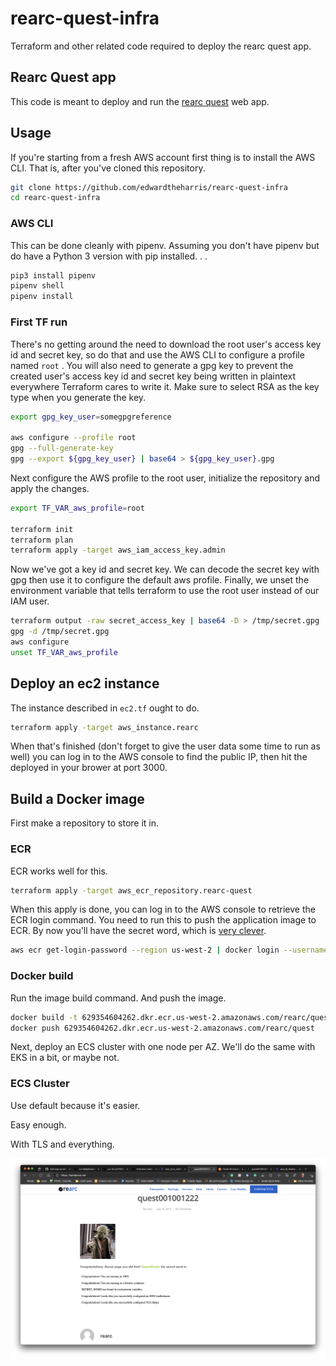# rearc-quest-infra

Terraform and other related code required to deploy the rearc quest app.

## Rearc Quest app

This code is meant to deploy and run the [rearc quest](https://github.com/rearc/quest) web app.

## Usage

If you're starting from a fresh AWS account first thing is to install the AWS CLI. That is, after you've cloned this repository.

```bash
git clone https://github.com/edwardtheharris/rearc-quest-infra
cd rearc-quest-infra
```

### AWS CLI

This can be done cleanly with pipenv. Assuming you don't have pipenv but do have a Python 3 version with pip installed. . .

```bash
pip3 install pipenv
pipenv shell 
pipenv install
```

### First TF run

There's no getting around the need to download the root user's access key id and secret key, so do that and use the AWS CLI to configure a profile named `root` . You will also need to generate a gpg key to prevent the created user's access key id and secret key being written in plaintext everywhere Terraform cares to write it. Make sure to select RSA as the key type when you generate the key.

```bash
export gpg_key_user=somegpgreference

aws configure --profile root
gpg --full-generate-key
gpg --export ${gpg_key_user} | base64 > ${gpg_key_user}.gpg
```

Next configure the AWS profile to the root user, initialize the repository and apply the changes.

```bash
export TF_VAR_aws_profile=root

terraform init
terraform plan
terraform apply -target aws_iam_access_key.admin
```

Now we've got a key id and secret key. We can decode the secret key with gpg then use it to configure the default aws profile. Finally, we unset the environment variable that tells terraform to use the root user instead of our IAM user.

```bash
terraform output -raw secret_access_key | base64 -D > /tmp/secret.gpg
gpg -d /tmp/secret.gpg
aws configure
unset TF_VAR_aws_profile
```

## Deploy an ec2 instance

The instance described in `ec2.tf` ought to do.

```bash
terraform apply -target aws_instance.rearc
```

When that's finished (don't forget to give the user data some time to run as well) you can log in to the AWS console to find the public IP, then hit the deployed in your brower at port 3000.

## Build a Docker image

First make a repository to store it in.

### ECR

ECR works well for this.

```bash
terraform apply -target aws_ecr_repository.rearc-quest
```

When this apply is done, you can log in to the AWS console to retrieve the ECR login command. You need to run this to push the application image to ECR. By now you'll have the secret word, which is [very clever](https://12factor.net/).

```bash
aws ecr get-login-password --region us-west-2 | docker login --username AWS --password-stdin 629354604262.dkr.ecr.us-west-2.amazonaws.com
```

### Docker build

Run the image build command. And push the image.

```bash
docker build -t 629354604262.dkr.ecr.us-west-2.amazonaws.com/rearc/quest -f docker/Dockerfile docker/
docker push 629354604262.dkr.ecr.us-west-2.amazonaws.com/rearc/quest
```

Next, deploy an ECS cluster with one node per AZ. We'll do the same with EKS in a bit, or maybe not.

### ECS Cluster

Use default because it's easier.

Easy enough.

With TLS and everything.

![hamdance.net](img/hamdance.net.png)
